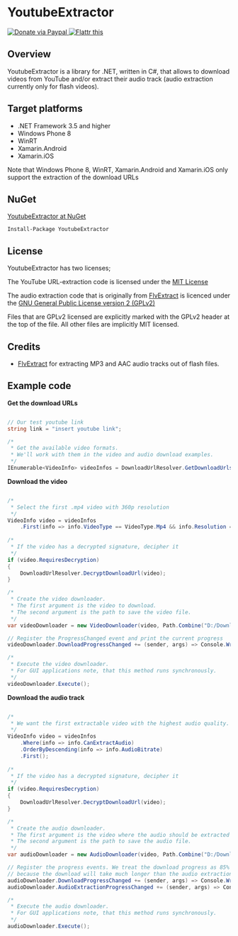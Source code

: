 # YoutubeExtractor

<a href="https://www.paypal.com/cgi-bin/webscr?cmd=_donations&business=daume%2edennis%40gmail%2ecom&lc=US&item_name=YoutubeExtractor&no_note=0&currency_code=USD&bn=PP%2dDonationsBF%3abtn_donate_LG%2egif%3aNonHostedGuest">
  <img src="https://www.paypalobjects.com/en_US/i/btn/btn_donate_LG.gif" title="Donate via Paypal" />
</a>

<a href="http://flattr.com/thing/1093085/" target="_blank">
<img src="http://api.flattr.com/button/flattr-badge-large.png" alt="Flattr this" title="Flattr this" border="0" />
</a>

## Overview
YoutubeExtractor is a library for .NET, written in C#, that allows to download videos from YouTube and/or extract their audio track (audio extraction currently only for flash videos).

## Target platforms

- .NET Framework 3.5 and higher
- Windows Phone 8
- WinRT
- Xamarin.Android
- Xamarin.iOS

Note that Windows Phone 8, WinRT, Xamarin.Android and Xamarin.iOS only support the extraction of the download URLs

## NuGet

[YoutubeExtractor at NuGet](http://nuget.org/packages/YoutubeExtractor)

    Install-Package YoutubeExtractor

## License

YoutubeExtractor has two licenses;

The YouTube URL-extraction code is licensed under the [MIT License](http://opensource.org/licenses/MIT)

The audio extraction code that is originally from [FlvExtract](http://moitah.net/) is licenced under the [GNU General Public License version 2 (GPLv2)](http://opensource.org/licenses/gpl-2.0)

Files that are GPLv2 licensed are explicitly marked with the GPLv2 header at the top of the file. All other files are implicitly MIT licensed.

## Credits

- [FlvExtract](http://moitah.net/) for extracting MP3 and AAC audio tracks out of flash files.

## Example code

**Get the download URLs**

```c#

// Our test youtube link
string link = "insert youtube link";

/*
 * Get the available video formats.
 * We'll work with them in the video and audio download examples.
 */
IEnumerable<VideoInfo> videoInfos = DownloadUrlResolver.GetDownloadUrls(link);

```

**Download the video**

```c#

/*
 * Select the first .mp4 video with 360p resolution
 */
VideoInfo video = videoInfos
    .First(info => info.VideoType == VideoType.Mp4 && info.Resolution == 360);
    
/*
 * If the video has a decrypted signature, decipher it
 */
if (video.RequiresDecryption)
{
    DownloadUrlResolver.DecryptDownloadUrl(video);
}

/*
 * Create the video downloader.
 * The first argument is the video to download.
 * The second argument is the path to save the video file.
 */
var videoDownloader = new VideoDownloader(video, Path.Combine("D:/Downloads", video.Title + video.VideoExtension));

// Register the ProgressChanged event and print the current progress
videoDownloader.DownloadProgressChanged += (sender, args) => Console.WriteLine(args.ProgressPercentage);

/*
 * Execute the video downloader.
 * For GUI applications note, that this method runs synchronously.
 */
videoDownloader.Execute();

```

**Download the audio track**

```c#

/*
 * We want the first extractable video with the highest audio quality.
 */
VideoInfo video = videoInfos
    .Where(info => info.CanExtractAudio)
    .OrderByDescending(info => info.AudioBitrate)
    .First();
    
/*
 * If the video has a decrypted signature, decipher it
 */
if (video.RequiresDecryption)
{
    DownloadUrlResolver.DecryptDownloadUrl(video);
}

/*
 * Create the audio downloader.
 * The first argument is the video where the audio should be extracted from.
 * The second argument is the path to save the audio file.
 */
var audioDownloader = new AudioDownloader(video, Path.Combine("D:/Downloads", video.Title + video.AudioExtension));

// Register the progress events. We treat the download progress as 85% of the progress and the extraction progress only as 15% of the progress,
// because the download will take much longer than the audio extraction.
audioDownloader.DownloadProgressChanged += (sender, args) => Console.WriteLine(args.ProgressPercentage * 0.85);
audioDownloader.AudioExtractionProgressChanged += (sender, args) => Console.WriteLine(85 + args.ProgressPercentage * 0.15);

/*
 * Execute the audio downloader.
 * For GUI applications note, that this method runs synchronously.
 */
audioDownloader.Execute();

```
